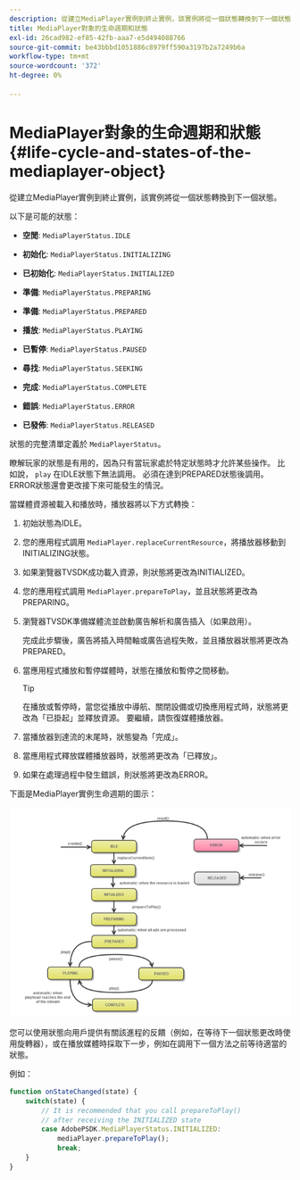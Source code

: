 ```yaml
---
description: 從建立MediaPlayer實例到終止實例，該實例將從一個狀態轉換到下一個狀態。
title: MediaPlayer對象的生命週期和狀態
exl-id: 26cad982-ef85-42fb-aaa7-e5d494088766
source-git-commit: be43bbbd1051886c8979ff590a3197b2a7249b6a
workflow-type: tm+mt
source-wordcount: '372'
ht-degree: 0%

---
```


# MediaPlayer對象的生命週期和狀態{#life-cycle-and-states-of-the-mediaplayer-object}

從建立MediaPlayer實例到終止實例，該實例將從一個狀態轉換到下一個狀態。

以下是可能的狀態：

* **空閒**: `MediaPlayerStatus.IDLE`

* **初始化**: `MediaPlayerStatus.INITIALIZING`

* **已初始化**: `MediaPlayerStatus.INITIALIZED`

* **準備**: `MediaPlayerStatus.PREPARING`

* **準備**: `MediaPlayerStatus.PREPARED`

* **播放**: `MediaPlayerStatus.PLAYING`

* **已暫停**: `MediaPlayerStatus.PAUSED`

* **尋找**: `MediaPlayerStatus.SEEKING`

* **完成**: `MediaPlayerStatus.COMPLETE`

* **錯誤**: `MediaPlayerStatus.ERROR`

* **已發佈**: `MediaPlayerStatus.RELEASED`

狀態的完整清單定義於 `MediaPlayerStatus`。

瞭解玩家的狀態是有用的，因為只有當玩家處於特定狀態時才允許某些操作。 比如說， `play` 在IDLE狀態下無法調用。 必須在達到PREPARED狀態後調用。 ERROR狀態還會更改接下來可能發生的情況。

當媒體資源被載入和播放時，播放器將以下方式轉換：

1. 初始狀態為IDLE。
1. 您的應用程式調用 `MediaPlayer.replaceCurrentResource`，將播放器移動到INITIALIZING狀態。
1. 如果瀏覽器TVSDK成功載入資源，則狀態將更改為INITIALIZED。
1. 您的應用程式調用 `MediaPlayer.prepareToPlay`，並且狀態將更改為PREPARING。
1. 瀏覽器TVSDK準備媒體流並啟動廣告解析和廣告插入（如果啟用）。

   完成此步驟後，廣告將插入時間軸或廣告過程失敗，並且播放器狀態將更改為PREPARED。
1. 當應用程式播放和暫停媒體時，狀態在播放和暫停之間移動。

   >[!TIP]
   >
   >在播放或暫停時，當您從播放中導航、關閉設備或切換應用程式時，狀態將更改為「已掛起」並釋放資源。 要繼續，請恢復媒體播放器。

1. 當播放器到達流的末尾時，狀態變為「完成」。
1. 當應用程式釋放媒體播放器時，狀態將更改為「已釋放」。
1. 如果在處理過程中發生錯誤，則狀態將更改為ERROR。

下面是MediaPlayer實例生命週期的圖示：

<!--<a id="fig_DD3DAE7507C549C8A4720A26DFCFFCCB"></a>-->

![](assets/player-state-transitions-diagram-android_1.2_web.png)

您可以使用狀態向用戶提供有關該進程的反饋（例如，在等待下一個狀態更改時使用旋轉器），或在播放媒體時採取下一步，例如在調用下一個方法之前等待適當的狀態。

例如：

```js
function onStateChanged(state) { 
    switch(state) { 
        // It is recommended that you call prepareToPlay()  
        // after receiving the INITIALIZED state             
        case AdobePSDK.MediaPlayerStatus.INITIALIZED: 
            mediaPlayer.prepareToPlay(); 
            break; 
    } 
} 
```

